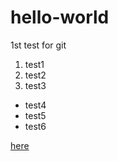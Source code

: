 # hello-world
1st test for git

1. test1
2. test2
3. test3

- test4
- test5
- test6


[here](https://github.com/LooseSleeper/hello-world/)
